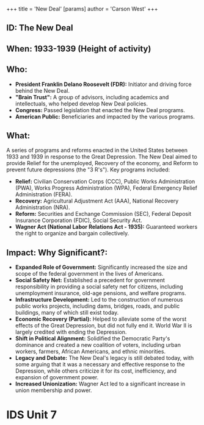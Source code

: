 +++
 title = 'New Deal'
[params]
	author = 'Carson West'
+++
## ID: The New Deal

## When: 1933-1939 (Height of activity)

## Who: 
* **President Franklin Delano Roosevelt (FDR):** Initiator and driving force behind the New Deal.
* **"Brain Trust":** A group of advisors, including academics and intellectuals, who helped develop New Deal policies.
* **Congress:** Passed legislation that enacted the New Deal programs.
* **American Public:** Beneficiaries and impacted by the various programs.

## What: 

A series of programs and reforms enacted in the United States between 1933 and 1939 in response to the Great Depression.  The New Deal aimed to provide Relief for the unemployed, Recovery of the economy, and Reform to prevent future depressions (the "3 R's"). Key programs included:

*   **Relief:** Civilian Conservation Corps (CCC), Public Works Administration (PWA), Works Progress Administration (WPA), Federal Emergency Relief Administration (FERA).
*   **Recovery:** Agricultural Adjustment Act (AAA), National Recovery Administration (NRA).
*   **Reform:** Securities and Exchange Commission (SEC), Federal Deposit Insurance Corporation (FDIC), Social Security Act.
*   **Wagner Act (National Labor Relations Act - 1935):** Guaranteed workers the right to organize and bargain collectively.

## Impact: Why Significant?: 
* **Expanded Role of Government:** Significantly increased the size and scope of the federal government in the lives of Americans.
* **Social Safety Net:** Established a precedent for government responsibility in providing a social safety net for citizens, including unemployment insurance, old-age pensions, and welfare programs.
* **Infrastructure Development:** Led to the construction of numerous public works projects, including dams, bridges, roads, and public buildings, many of which still exist today.
* **Economic Recovery (Partial):** Helped to alleviate some of the worst effects of the Great Depression, but did not fully end it. World War II is largely credited with ending the Depression.
* **Shift in Political Alignment:** Solidified the Democratic Party's dominance and created a new coalition of voters, including urban workers, farmers, African Americans, and ethnic minorities.
* **Legacy and Debate:** The New Deal's legacy is still debated today, with some arguing that it was a necessary and effective response to the Depression, while others criticize it for its cost, inefficiency, and expansion of government power.
* **Increased Unionization:** Wagner Act led to a significant increase in union membership and power.

# IDS Unit 7